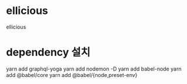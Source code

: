 # ellicious
ellicious

# dependency 설치
yarn add graphql-yoga
yarn add nodemon -D
yarn add babel-node
yarn add @babel/core
yarn add @babel/{node,preset-env}

